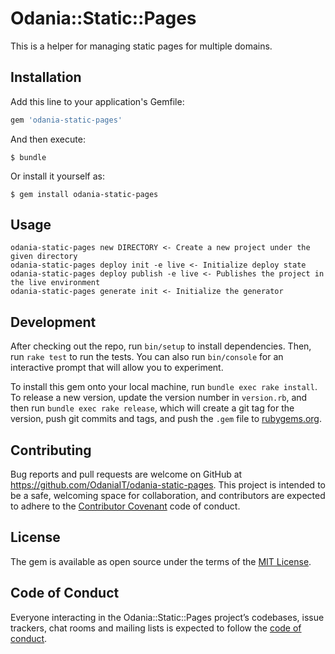 # Odania::Static::Pages

This is a helper for managing static pages for multiple domains.

## Installation

Add this line to your application's Gemfile:

```ruby
gem 'odania-static-pages'
```

And then execute:

    $ bundle

Or install it yourself as:

    $ gem install odania-static-pages

## Usage

	odania-static-pages new DIRECTORY <- Create a new project under the given directory
	odania-static-pages deploy init -e live <- Initialize deploy state
	odania-static-pages deploy publish -e live <- Publishes the project in the live environment
	odania-static-pages generate init <- Initialize the generator

## Development

After checking out the repo, run `bin/setup` to install dependencies. Then, run `rake test` to run the tests. You can also run `bin/console` for an interactive prompt that will allow you to experiment.

To install this gem onto your local machine, run `bundle exec rake install`. To release a new version, update the version number in `version.rb`, and then run `bundle exec rake release`, which will create a git tag for the version, push git commits and tags, and push the `.gem` file to [rubygems.org](https://rubygems.org).

## Contributing

Bug reports and pull requests are welcome on GitHub at https://github.com/OdaniaIT/odania-static-pages. This project is intended to be a safe, welcoming space for collaboration, and contributors are expected to adhere to the [Contributor Covenant](http://contributor-covenant.org) code of conduct.

## License

The gem is available as open source under the terms of the [MIT License](http://opensource.org/licenses/MIT).

## Code of Conduct

Everyone interacting in the Odania::Static::Pages project’s codebases, issue trackers, chat rooms and mailing lists is expected to follow the [code of conduct](https://github.com/[USERNAME]/odania-static-pages/blob/master/CODE_OF_CONDUCT.md).
